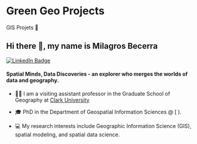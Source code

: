 # Green Geo Projects 
GIS Projets 🐯
## **Hi there 👋, my name is Milagros Becerra**

[![LinkedIn Badge](https://img.shields.io/badge/My-LinkedIn-blue)](https://www.linkedin.com/in/milagros-becerra-a85807106/)

#### **Spatial Minds, Data Discoveries - an explorer who merges the worlds of data and geography.** 
+ 👩‍🏫 I am a visiting assistant professor in the Graduate School of Geography at [Clark University](https://www.clarku.edu/)
  
+ 🎓 PhD in the Department of Geospatial Information Sciences @ [ ). 

+ 💻 My research interests include Geographic Information Science (GIS), spatial modeling, and spatial data science.
